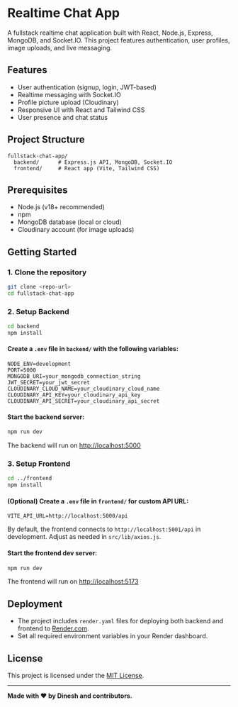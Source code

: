 # Realtime Chat App

A fullstack realtime chat application built with React, Node.js, Express, MongoDB, and Socket.IO. This project features authentication, user profiles, image uploads, and live messaging.

## Features
- User authentication (signup, login, JWT-based)
- Realtime messaging with Socket.IO
- Profile picture upload (Cloudinary)
- Responsive UI with React and Tailwind CSS
- User presence and chat status

## Project Structure
```
fullstack-chat-app/
  backend/      # Express.js API, MongoDB, Socket.IO
  frontend/     # React app (Vite, Tailwind CSS)
```

## Prerequisites
- Node.js (v18+ recommended)
- npm
- MongoDB database (local or cloud)
- Cloudinary account (for image uploads)

## Getting Started

### 1. Clone the repository
```bash
git clone <repo-url>
cd fullstack-chat-app
```

### 2. Setup Backend
```bash
cd backend
npm install
```

#### Create a `.env` file in `backend/` with the following variables:
```env
NODE_ENV=development
PORT=5000
MONGODB_URI=your_mongodb_connection_string
JWT_SECRET=your_jwt_secret
CLOUDINARY_CLOUD_NAME=your_cloudinary_cloud_name
CLOUDINARY_API_KEY=your_cloudinary_api_key
CLOUDINARY_API_SECRET=your_cloudinary_api_secret
```

#### Start the backend server:
```bash
npm run dev
```
The backend will run on [http://localhost:5000](http://localhost:5000)

### 3. Setup Frontend
```bash
cd ../frontend
npm install
```

#### (Optional) Create a `.env` file in `frontend/` for custom API URL:
```env
VITE_API_URL=http://localhost:5000/api
```
By default, the frontend connects to `http://localhost:5001/api` in development. Adjust as needed in `src/lib/axios.js`.

#### Start the frontend dev server:
```bash
npm run dev
```
The frontend will run on [http://localhost:5173](http://localhost:5173)

## Deployment
- The project includes `render.yaml` files for deploying both backend and frontend to [Render.com](https://render.com/).
- Set all required environment variables in your Render dashboard.

## License

This project is licensed under the [MIT License](./LICENSE).

---

**Made with ❤️ by Dinesh and contributors.** 